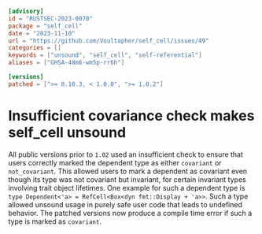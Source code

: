 ```toml
[advisory]
id = "RUSTSEC-2023-0070"
package = "self_cell"
date = "2023-11-10"
url = "https://github.com/Voultapher/self_cell/issues/49"
categories = []
keywords = ["unsound", "self_cell", "self-referential"]
aliases = ["GHSA-48m6-wm5p-rr6h"]

[versions]
patched = [">= 0.10.3, < 1.0.0", ">= 1.0.2"]
```

# Insufficient covariance check makes self_cell unsound

All public versions prior to `1.02` used an insufficient check to ensure that
users correctly marked the dependent type as either `covariant` or
`not_covariant`. This allowed users to mark a dependent as covariant even though
its type was not covariant but invariant, for certain invariant types involving
trait object lifetimes. One example for such a dependent type is `type
Dependent<'a> = RefCell<Box<dyn fmt::Display + 'a>>`. Such a type allowed
unsound usage in purely safe user code that leads to undefined behavior. The
patched versions now produce a compile time error if such a type is marked as
`covariant`.
